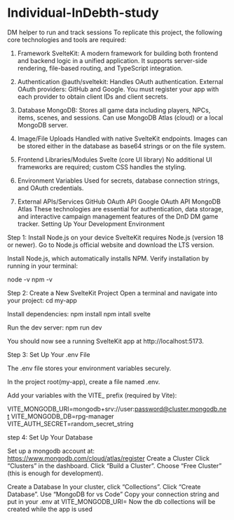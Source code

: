 # Individual-InDebth-study
DM helper to run and track sessions
To replicate this project, the following core technologies and tools are required:

1. Framework
SvelteKit: A modern framework for building both frontend and backend logic in a unified application. It supports server-side rendering, file-based routing, and TypeScript integration.

2. Authentication
@auth/sveltekit: Handles OAuth authentication.
External OAuth providers: GitHub and Google. You must register your app with each provider to obtain client IDs and client secrets.

3. Database
MongoDB: Stores all game data including players, NPCs, items, scenes, and sessions.
Can use MongoDB Atlas (cloud) or a local MongoDB server.

4. Image/File Uploads
Handled with native SvelteKit endpoints. Images can be stored either in the database as base64 strings or on the file system.

5. Frontend Libraries/Modules
Svelte (core UI library)
No additional UI frameworks are required; custom CSS handles the styling.

6. Environment Variables
Used for secrets, database connection strings, and OAuth credentials.

7. External APIs/Services
GitHub OAuth API
Google OAuth API
MongoDB Atlas 
These technologies are essential for authentication, data storage, and interactive campaign management features of the DnD DM game tracker.
Setting Up Your Development Environment

Step 1: Install Node.js on your device
SvelteKit requires Node.js (version 18 or newer).
Go to Node.js official website
 and download the LTS version.

Install Node.js, which automatically installs NPM.
Verify installation by running in your terminal:

node -v
npm -v

Step 2: Create a New SvelteKit Project
Open a terminal and navigate into your project:
cd my-app

Install dependencies:
npm install
npm intall svelte

Run the dev server:
npm run dev

You should now see a running SvelteKit app at http://localhost:5173.

Step 3: Set Up Your .env File

The .env file stores your environment variables securely.

In the project root(my-app), create a file named .env.

Add your variables with the VITE_ prefix (required by Vite):

VITE_MONGODB_URI=mongodb+srv://user:password@cluster.mongodb.net
VITE_MONGODB_DB=rpg-manager
VITE_AUTH_SECRET=random_secret_string

step 4: Set Up Your Database 

Set up a mongodb account at:
  https://www.mongodb.com/cloud/atlas/register
Create a Cluster
Click “Clusters” in the dashboard.
Click “Build a Cluster”.
Choose “Free Cluster” (this is enough for development).

Create a Database
In your cluster, click “Collections”.
Click “Create Database”.
  Use “MongoDB for vs Code”
Copy your connection string and put in your .env at
	VITE_MONGODB_URI=
Now the db collections will be created while the app is used
